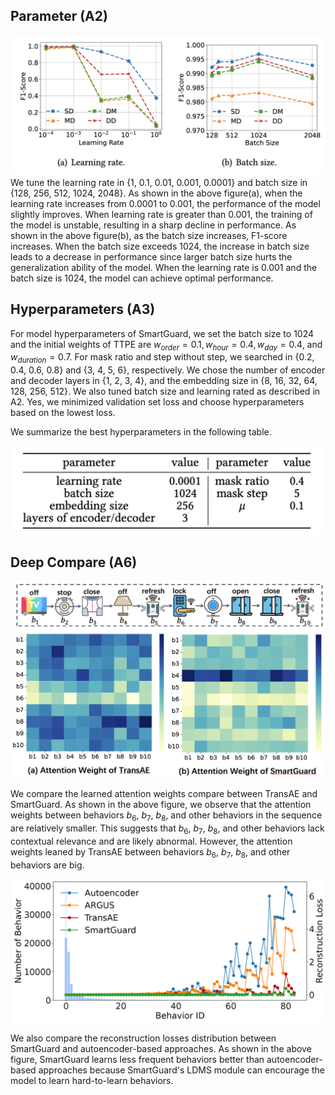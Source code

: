 ## Parameter (A2)

![Method](../figures/para.png)
We tune the learning rate in {1, 0.1, 0.01, 0.001, 0.0001} and batch size in {128, 256, 512, 1024, 2048}. As shown in the above figure(a), when the learning rate increases from 0.0001 to 0.001, the performance of the model slightly improves. When learning rate is greater than 0.001, the training of the model is unstable, resulting in a sharp decline in performance. As shown in the above figure(b), as the batch size increases, F1-score increases. When the batch size exceeds 1024, the increase in batch size leads to a decrease in performance since larger batch size hurts the generalization ability of the model. When the learning rate is 0.001 and the batch size is 1024, the model can achieve optimal performance.

## Hyperparameters (A3)

For model hyperparameters of SmartGuard, we set the batch size to 1024 and the initial weights of TTPE are $w_{order}=0.1, w_{hour}=0.4, w_{day}=0.4$, and $w_{duration}=0.7$. For mask ratio and step without step, we searched in {0.2, 0.4, 0.6, 0.8} and {3, 4, 5, 6}, respectively. We chose the number of encoder and decoder layers in {1, 2, 3, 4}, and the embedding size in {8, 16, 32, 64, 128, 256, 512}. We also tuned batch size and learning rated as described in A2. Yes, we minimized validation set loss and choose hyperparameters based on the lowest loss.

We summarize the best hyperparameters in the following table.

![Method](../figures/hyperparameters.png)

## Deep Compare (A6)

![Method](../figures/attention_compare.png)

We compare the learned attention weights compare between TransAE and SmartGuard. As shown in the above figure, we observe
that the attention weights between behaviors $b_6$, $b_7$, $b_8$, and other behaviors in the sequence are relatively smaller. This suggests that
$b_6$, $b_7$, $b_8$, and other behaviors lack contextual relevance and are
likely abnormal. However, the attention weights leaned by TransAE between behaviors $b_6$, $b_7$, $b_8$, and other behaviors are big. 

![Method](../figures/loss_compare.png)

We also compare the reconstruction losses distribution between SmartGuard and autoencoder-based approaches. As shown in the above figure, SmartGuard learns less frequent behaviors better than autoencoder-based approaches because SmartGuard's LDMS module can encourage the model to learn hard-to-learn behaviors. 
